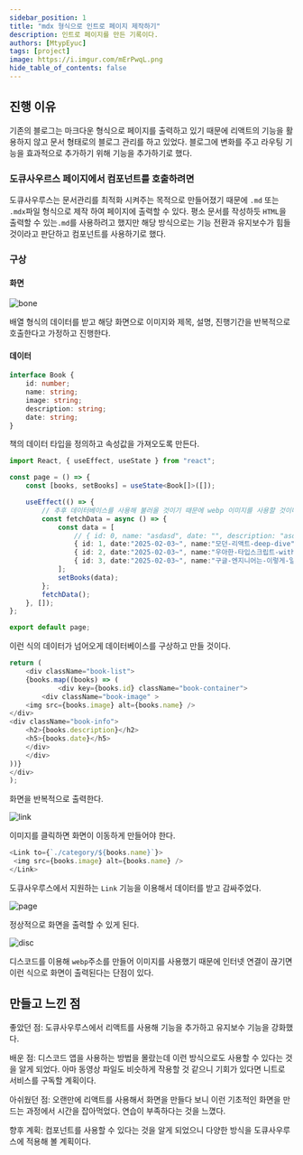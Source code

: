 ```yaml
---
sidebar_position: 1
title: "mdx 형식으로 인트로 페이지 제작하기"
description: 인트로 페이지를 만든 기록이다.
authors: [MtypEyuc]
tags: [project]
image: https://i.imgur.com/mErPwqL.png
hide_table_of_contents: false
---
```


## 진행 이유

기존의 블로그는 마크다운 형식으로 페이지를 출력하고 있기 때문에 리액트의 기능을 활용하지 않고 문서 형태로의 블로그 관리를 하고 있었다.
블로그에 변화를 주고 라우팅 기능을 효과적으로 추가하기 위해 기능을 추가하기로 했다.

### 도큐사우르스 페이지에서 컴포넌트를 호출하려면

도큐사우루스는 문서관리를 최적화 시켜주는 목적으로 만들어졌기 때문에 `.md` 또는 `.mdx`파일 형식으로 제작 하여 페이지에 출력할 수 있다.
평소 문서를 작성하듯 `HTML`을 출력할 수 있는`.md`를 사용하려고 했지만 해당 방식으로는 기능 전환과 유지보수가 힘들 것이라고 판단하고 컴포넌트를 사용하기로 했다.

### 구상

#### 화면
![bone](./img/bone.jpg)

배열 형식의 데이터를 받고 해당 화면으로 이미지와 제목, 설명, 진행기간을 반복적으로 호출한다고 가정하고 진행한다.

#### 데이터
```typescript
interface Book {
    id: number;
    name: string;
    image: string;
    description: string;
    date: string;
}
```
책의 데이터 타입을 정의하고 속성값을 가져오도록 만든다.

```typescript
import React, { useEffect, useState } from "react";

const page = () => {
    const [books, setBooks] = useState<Book[]>([]);

    useEffect(() => {
        // 추후 데이터베이스를 사용해 불러올 것이기 때문에 webp 이미지를 사용할 것이다.
        const fetchData = async () => {
            const data = [
                // { id: 0, name: "asdasd", date: "", description: "asd", image: "  " }
                { id: 1, date:"2025-02-03~", name:"모던-리액트-deep-dive", description: "React 및 JS, 웹 기초 강화", image: "https://cdn.discordapp.com/attachments/1338544385217921084/1338544419497967616/mrdd.jpg?ex=67ab7822&is=67aa26a2&hm=b7ec3fb9ef4a1691e4b1c014bfc1bd5fb946c97d678a7d81504345181a6deb4a&" },
                { id: 2, date:"2025-02-03~", name:"우아한-타입스크립트-with-리액트", description: "Typescript 기초 보완", image: "https://cdn.discordapp.com/attachments/1338544385217921084/1338544697987170344/wtr.jpg?ex=67ab7864&is=67aa26e4&hm=029792322e5c8a589e3e0e0d109e2fc5d8848c8c04b2d0577fcc7f4713c7ef94&" },
                { id: 3, date:"2025-02-03~", name:"구글-엔지니어는-이렇게-일한다", description: "개발 문화를 구글을 통해 간접 경험하고 프로젝트에 적용 방안 고민", image: "https://cdn.discordapp.com/attachments/1338544385217921084/1338544698301878394/gew.jpg?ex=67ab7865&is=67aa26e5&hm=b8b7a5b5bc9954bd45091322b22efa2168674dd962039e1e6789ef5c30322d97&" },
            ];
            setBooks(data);
        };
        fetchData();
    }, []);
};

export default page;
```

이런 식의 데이터가 넘어오게 데이터베이스를 구상하고 만들 것이다.

```javascript
return (
    <div className="book-list">
    {books.map((books) => (
            <div key={books.id} className="book-container">
        <div className="book-image" >
    <img src={books.image} alt={books.name} />
</div>
<div className="book-info">
    <h2>{books.description}</h2>
    <h5>{books.date}</h5>
    </div>
    </div>
))}
</div>
);
```
화면을 반복적으로 출력한다.

![link](./img/link.jpg)

이미지를 클릭하면 화면이 이동하게 만들어야 한다.

```javascript
<Link to={`./category/${books.name}`}>
 <img src={books.image} alt={books.name} />
</Link>
```
도큐사우루스에서 지원하는 `Link` 기능을 이용해서 데이터를 받고 감싸주었다.

![page](./img/page.jpg)

정상적으로 화면을 출력할 수 있게 된다.

![disc](./img/disc.jpg)

디스코드를 이용해 `webp`주소를 만들어 이미지를 사용했기 때문에 인터넷 연결이 끊기면 이런 식으로 화면이 출력된다는 단점이 있다.

## 만들고 느낀 점

좋았던 점: 도큐사우루스에서 리액트를 사용해 기능을 추가하고 유지보수 기능을 강화했다.

배운 점: 디스코드 앱을 사용하는 방법을 몰랐는데 이런 방식으로도 사용할 수 있다는 것을 알게 되었다. 아마 동영상 파일도 비슷하게 작용할 것 같으니 기회가 있다면 니트로 서비스를 구독할 계획이다.

아쉬웠던 점: 오랜만에 리액트를 사용해서 화면을 만들다 보니 이런 기초적인 화면을 만드는 과정에서 시간을 잡아먹었다. 연습이 부족하다는 것을 느꼈다.

향후 계획: 컴포넌트를 사용할 수 있다는 것을 알게 되었으니 다양한 방식을 도큐사우루스에 적용해 볼 계획이다.

